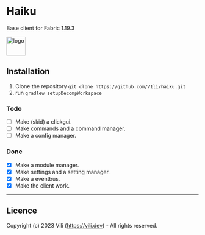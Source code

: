 # Haiku
Base client for Fabric 1.19.3

<img style="width: 50px; height: 50px;" src="https://github.com/V1li/haiku/blob/master/src/main/resources/assets/haiku/icon.png" alt="logo">

## Installation
1. Clone the repository `git clone https://github.com/V1li/haiku.git`
2. run `gradlew setupDecompWorkspace`

### Todo
- [ ] Make (skid) a clickgui.
- [ ] Make commands and a command manager.
- [ ] Make a config manager.

### Done
- [x] Make a module manager.
- [x] Make settings and a setting manager.
- [x] Make a eventbus.
- [x] Make the client work.

-----------------------------
## Licence
Copyright (c) 2023 Vili (https://vili.dev) -
All rights reserved.
